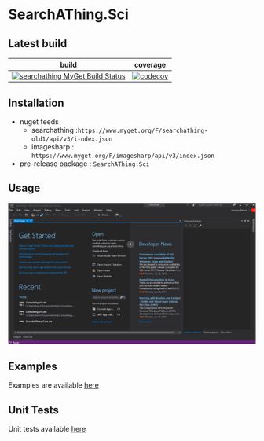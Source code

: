 # SearchAThing.Sci

## Latest build

| build | coverage |
|---|---|
| [![searchathing MyGet Build Status](https://www.myget.org/BuildSource/Badge/searchathing?identifier=961385ac-4528-445a-9c45-e1abf49fe9c7&x)](https://www.myget.org/feed/searchathing/package/nuget/SearchAThing.Sci) | [![codecov](https://codecov.io/gh/devel0/SearchAThing.Sci/branch/master/graph/badge.svg)](https://codecov.io/gh/devel0/SearchAThing.Sci) |

## Installation
- nuget feeds
  - searchathing :`https://www.myget.org/F/searchathing-old1/api/v3/i-ndex.json`
  - imagesharp : `https://www.myget.org/F/imagesharp/api/v3/index.json`
- pre-release package : `SearchAThing.Sci`

## Usage

![img](/doc/usage.gif)

## Examples

Examples are available [here](https://github.com/devel0/SearchAThing.Sci.Examples)

## Unit Tests

Unit tests available [here](/tests)
